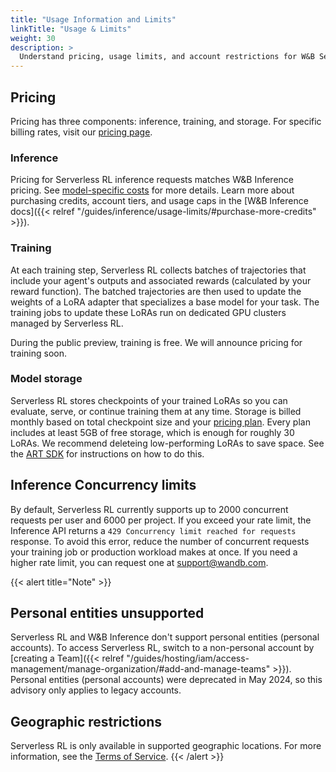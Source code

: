 ```yaml
---
title: "Usage Information and Limits"
linkTitle: "Usage & Limits"
weight: 30
description: >
  Understand pricing, usage limits, and account restrictions for W&B Serverless RL.
---
```


## Pricing

Pricing has three components: inference, training, and storage. For specific billing rates, visit our [pricing page](https://wandb.ai/site/pricing/reinforcement-learning).

### Inference

Pricing for Serverless RL inference requests matches W&B Inference pricing. See [model-specific costs](https://wandb.ai/site/pricing/inference) for more details. Learn more about purchasing credits, account tiers, and usage caps in the [W&B Inference docs]({{< relref "/guides/inference/usage-limits/#purchase-more-credits" >}}).

### Training

At each training step, Serverless RL collects batches of trajectories that include your agent's outputs and associated rewards (calculated by your reward function). The batched trajectories are then used to update the weights of a LoRA adapter that specializes a base model for your task. The training jobs to update these LoRAs run on dedicated GPU clusters managed by Serverless RL.

During the public preview, training is free. We will announce pricing for training soon.

### Model storage

Serverless RL stores checkpoints of your trained LoRAs so you can evaluate, serve, or continue training them at any time. Storage is billed monthly based on total checkpoint size and your [pricing plan](https://wandb.ai/site/pricing). Every plan includes at least 5GB of free storage, which is enough for roughly 30 LoRAs. We recommend deleteing low-performing LoRAs to save space. See the [ART SDK](https://art.openpipe.ai) for instructions on how to do this.


## Inference Concurrency limits

By default, Serverless RL currently supports up to 2000 concurrent requests per user and 6000 per project. If you exceed your rate limit, the Inference API returns a `429 Concurrency limit reached for requests` response. To avoid this error, reduce the number of concurrent requests your training job or production workload makes at once. If you need a higher rate limit, you can request one at support@wandb.com.

{{< alert title="Note" >}}
## Personal entities unsupported

Serverless RL and W&B Inference don't support personal entities (personal accounts). To access Serverless RL, switch to a non-personal account by [creating a Team]({{< relref "/guides/hosting/iam/access-management/manage-organization/#add-and-manage-teams" >}}). Personal entities (personal accounts) were deprecated in May 2024, so this advisory only applies to legacy accounts.

## Geographic restrictions

Serverless RL is only available in supported geographic locations. For more information, see the [Terms of Service](https://docs.coreweave.com/docs/policies/terms-of-service/terms-of-use#geographic-restrictions).
{{< /alert >}}






